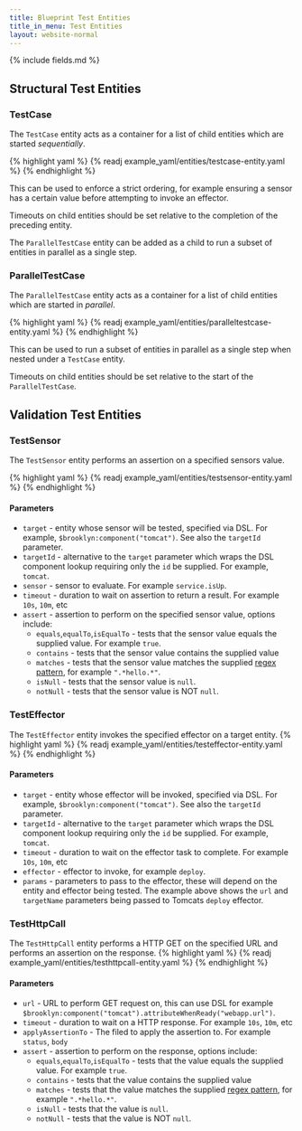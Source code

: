 ```yaml
---
title: Blueprint Test Entities
title_in_menu: Test Entities
layout: website-normal
---
```


{% include fields.md %}

## Structural Test Entities

### TestCase
The `TestCase` entity acts as a container for a list of child entities which are started *sequentially*.

{% highlight yaml %}
{% readj example_yaml/entities/testcase-entity.yaml %}
{% endhighlight %}

This can be used to enforce a strict ordering, for example ensuring a sensor has a certain value before attempting to invoke an effector.

Timeouts on child entities should be set relative to the completion of the preceding entity.

The `ParallelTestCase` entity can be added as a child to run a subset of entities in parallel as a single step.

### ParallelTestCase
The `ParallelTestCase` entity acts as a container for a list of child entities which are started in *parallel*.

{% highlight yaml %}
{% readj example_yaml/entities/paralleltestcase-entity.yaml %}
{% endhighlight %}

This can be used to run a subset of entities in parallel as a single step when nested under a `TestCase` entity.

Timeouts on child entities should be set relative to the start of the `ParallelTestCase`.

## Validation Test Entities

### TestSensor
The `TestSensor` entity performs an assertion on a specified sensors value.

{% highlight yaml %}
{% readj example_yaml/entities/testsensor-entity.yaml %}
{% endhighlight %}

#### Parameters
- `target` - entity whose sensor will be tested, specified via DSL. For example, `$brooklyn:component("tomcat")`. See also the `targetId` parameter.
- `targetId` - alternative to the `target` parameter which wraps the DSL component lookup requiring only the `id` be supplied. For example, `tomcat`.
- `sensor` - sensor to evaluate. For example `service.isUp`.
- `timeout` - duration to wait on assertion to return a result. For example `10s`, `10m`, etc
- `assert` - assertion to perform on the specified sensor value, options include:
  - `equals`,`equalTo`,`isEqualTo` - tests that the sensor value equals the supplied value. For example `true`.
  - `contains` - tests that the sensor value contains the supplied value
  - `matches` - tests that the sensor value matches the supplied [regex pattern](http://docs.oracle.com/javase/7/docs/api/java/util/regex/Pattern.html?is-external=true), for example `".*hello.*"`.
  - `isNull` - tests that the sensor value is `null`.
  - `notNull` - tests that the sensor value is NOT `null`.

### TestEffector
The `TestEffector` entity invokes the specified effector on a target entity.
{% highlight yaml %}
{% readj example_yaml/entities/testeffector-entity.yaml %}
{% endhighlight %}

#### Parameters
- `target` - entity whose effector will be invoked, specified via DSL. For example, `$brooklyn:component("tomcat")`. See also the `targetId` parameter.
- `targetId` - alternative to the `target` parameter which wraps the DSL component lookup requiring only the `id` be supplied. For example, `tomcat`.
- `timeout` - duration to wait on the effector task to complete. For example `10s`, `10m`, etc
- `effector` - effector to invoke, for example `deploy`.
- `params` - parameters to pass to the effector, these will depend on the entity and effector being tested. The example above shows the `url` and `targetName` parameters being passed to Tomcats `deploy` effector.

### TestHttpCall
The `TestHttpCall` entity performs a HTTP GET on the specified URL and performs an assertion on the response.
{% highlight yaml %}
{% readj example_yaml/entities/testhttpcall-entity.yaml %}
{% endhighlight %}

#### Parameters
- `url` - URL to perform GET request on, this can use DSL for example `$brooklyn:component("tomcat").attributeWhenReady("webapp.url")`.
- `timeout` - duration to wait on a HTTP response. For example `10s`, `10m`, etc
- `applyAssertionTo` - The filed to apply the assertion to. For example `status`, `body`
- `assert` - assertion to perform on the response, options include:
  - `equals`,`equalTo`,`isEqualTo` - tests that the value equals the supplied value. For example `true`.
  - `contains` - tests that the value contains the supplied value
  - `matches` - tests that the value matches the supplied [regex pattern](http://docs.oracle.com/javase/7/docs/api/java/util/regex/Pattern.html?is-external=true), for example `".*hello.*"`.
  - `isNull` - tests that the value is `null`.
  - `notNull` - tests that the value is NOT `null`.

